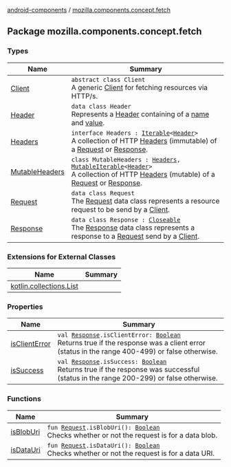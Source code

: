 [android-components](../index.md) / [mozilla.components.concept.fetch](./index.md)

## Package mozilla.components.concept.fetch

### Types

| Name | Summary |
|---|---|
| [Client](-client/index.md) | `abstract class Client`<br>A generic [Client](-client/index.md) for fetching resources via HTTP/s. |
| [Header](-header/index.md) | `data class Header`<br>Represents a [Header](-header/index.md) containing of a [name](-header/name.md) and [value](-header/value.md). |
| [Headers](-headers/index.md) | `interface Headers : `[`Iterable`](https://kotlinlang.org/api/latest/jvm/stdlib/kotlin.collections/-iterable/index.html)`<`[`Header`](-header/index.md)`>`<br>A collection of HTTP [Headers](-headers/index.md) (immutable) of a [Request](-request/index.md) or [Response](-response/index.md). |
| [MutableHeaders](-mutable-headers/index.md) | `class MutableHeaders : `[`Headers`](-headers/index.md)`, `[`MutableIterable`](https://kotlinlang.org/api/latest/jvm/stdlib/kotlin.collections/-mutable-iterable/index.html)`<`[`Header`](-header/index.md)`>`<br>A collection of HTTP [Headers](-headers/index.md) (mutable) of a [Request](-request/index.md) or [Response](-response/index.md). |
| [Request](-request/index.md) | `data class Request`<br>The [Request](-request/index.md) data class represents a resource request to be send by a [Client](-client/index.md). |
| [Response](-response/index.md) | `data class Response : `[`Closeable`](http://docs.oracle.com/javase/7/docs/api/java/io/Closeable.html)<br>The [Response](-response/index.md) data class represents a response to a [Request](-request/index.md) send by a [Client](-client/index.md). |

### Extensions for External Classes

| Name | Summary |
|---|---|
| [kotlin.collections.List](kotlin.collections.-list/index.md) |  |

### Properties

| Name | Summary |
|---|---|
| [isClientError](is-client-error.md) | `val `[`Response`](-response/index.md)`.isClientError: `[`Boolean`](https://kotlinlang.org/api/latest/jvm/stdlib/kotlin/-boolean/index.html)<br>Returns true if the response was a client error (status in the range 400-499) or false otherwise. |
| [isSuccess](is-success.md) | `val `[`Response`](-response/index.md)`.isSuccess: `[`Boolean`](https://kotlinlang.org/api/latest/jvm/stdlib/kotlin/-boolean/index.html)<br>Returns true if the response was successful (status in the range 200-299) or false otherwise. |

### Functions

| Name | Summary |
|---|---|
| [isBlobUri](is-blob-uri.md) | `fun `[`Request`](-request/index.md)`.isBlobUri(): `[`Boolean`](https://kotlinlang.org/api/latest/jvm/stdlib/kotlin/-boolean/index.html)<br>Checks whether or not the request is for a data blob. |
| [isDataUri](is-data-uri.md) | `fun `[`Request`](-request/index.md)`.isDataUri(): `[`Boolean`](https://kotlinlang.org/api/latest/jvm/stdlib/kotlin/-boolean/index.html)<br>Checks whether or not the request is for a data URI. |
